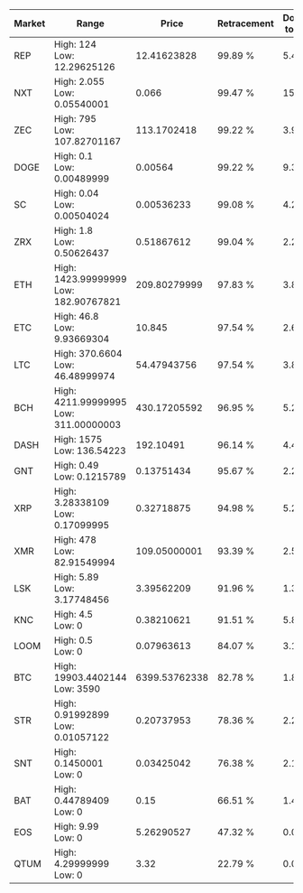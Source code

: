 | Market | Range | Price| Retracement | Doubles to 50% |
| --- | --- | --- | --- | --- |
| REP | High: 124<br />Low: 12.29625126 | 12.41623828 | 99.89 % | 5.49 |
| NXT | High: 2.055<br />Low: 0.05540001 | 0.066 | 99.47 % | 15.99 |
| ZEC | High: 795<br />Low: 107.82701167 | 113.1702418 | 99.22 % | 3.99 |
| DOGE | High: 0.1<br />Low: 0.00489999 | 0.00564 | 99.22 % | 9.30 |
| SC | High: 0.04<br />Low: 0.00504024 | 0.00536233 | 99.08 % | 4.20 |
| ZRX | High: 1.8<br />Low: 0.50626437 | 0.51867612 | 99.04 % | 2.22 |
| ETH | High: 1423.99999999<br />Low: 182.90767821 | 209.80279999 | 97.83 % | 3.83 |
| ETC | High: 46.8<br />Low: 9.93669304 | 10.845 | 97.54 % | 2.62 |
| LTC | High: 370.6604<br />Low: 46.48999974 | 54.47943756 | 97.54 % | 3.83 |
| BCH | High: 4211.99999995<br />Low: 311.00000003 | 430.17205592 | 96.95 % | 5.26 |
| DASH | High: 1575<br />Low: 136.54223 | 192.10491 | 96.14 % | 4.45 |
| GNT | High: 0.49<br />Low: 0.1215789 | 0.13751434 | 95.67 % | 2.22 |
| XRP | High: 3.28338109<br />Low: 0.17099995 | 0.32718875 | 94.98 % | 5.28 |
| XMR | High: 478<br />Low: 82.91549994 | 109.05000001 | 93.39 % | 2.57 |
| LSK | High: 5.89<br />Low: 3.17748456 | 3.39562209 | 91.96 % | 1.34 |
| KNC | High: 4.5<br />Low: 0 | 0.38210621 | 91.51 % | 5.89 |
| LOOM | High: 0.5<br />Low: 0 | 0.07963613 | 84.07 % | 3.14 |
| BTC | High: 19903.4402144<br />Low: 3590 | 6399.53762338 | 82.78 % | 1.84 |
| STR | High: 0.91992899<br />Low: 0.01057122 | 0.20737953 | 78.36 % | 2.24 |
| SNT | High: 0.1450001<br />Low: 0 | 0.03425042 | 76.38 % | 2.12 |
| BAT | High: 0.44789409<br />Low: 0 | 0.15 | 66.51 % | 1.49 |
| EOS | High: 9.99<br />Low: 0 | 5.26290527 | 47.32 % | 0.00 |
| QTUM | High: 4.29999999<br />Low: 0 | 3.32 | 22.79 % | 0.00 |
